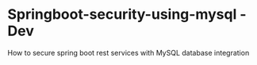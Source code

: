 # Springboot-security-using-mysql - Dev
How to secure spring boot rest services with MySQL database integration
